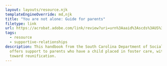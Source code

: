 ```yaml
---
layout: layouts/resource.njk
templateEngineOverride: md,njk
title: "You are not alone: Guide for parents"
filetype: link
url: https://acrobat.adobe.com/link/review?uri=urn%3Aaaid%3Ascds%3AUS%3Ae0230be4-7a29-30bd-a1fb-34472c4061eb&viewer%21megaVerb=group-discover
tags:
  - resource
  - supportive-relationships
description: This handbook from the South Carolina Department of Social Services
  offers support to parents who have a child placed in foster care, with an aim
  toward reunification.
---
```

